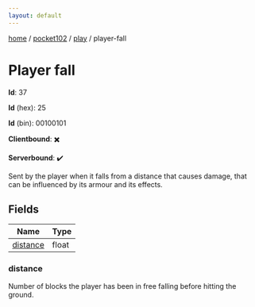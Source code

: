 ```yaml
---
layout: default
---
```


[home](/)  /  [pocket102](/protocol/pocket102)  /  [play](/protocol/pocket102/play)  /  player-fall

# Player fall

**Id**: 37

**Id** (hex): 25

**Id** (bin): 00100101

**Clientbound**: ✖️

**Serverbound**: ✔️

Sent by the player when it falls from a distance that causes damage, that can be influenced by its armour and its effects.

## Fields

Name | Type
---|---
[distance](#distance) | float

### distance

Number of blocks the player has been in free falling before hitting the ground.

